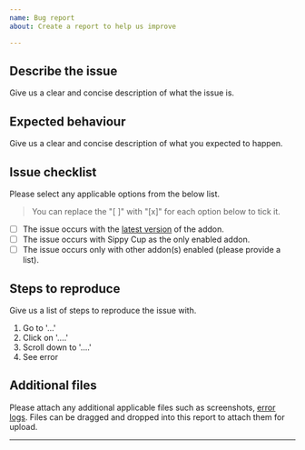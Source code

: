 ```yaml
---
name: Bug report
about: Create a report to help us improve

---
```


## Describe the issue
Give us a clear and concise description of what the issue is.

## Expected behaviour
Give us a clear and concise description of what you expected to happen.

## Issue checklist
Please select any applicable options from the below list.

> You can replace the "[ ]" with "[x]" for each option below to tick it.

- [ ] The issue occurs with the [latest version] of the addon.
- [ ] The issue occurs with Sippy Cup as the only enabled addon.
- [ ] The issue occurs only with other addon(s) enabled (please provide a list).

## Steps to reproduce
Give us a list of steps to reproduce the issue with.

1. Go to '...'
2. Click on '....'
3. Scroll down to '....'
4. See error

## Additional files
Please attach any additional applicable files such as screenshots, [error logs]. Files can be dragged and dropped into this report to attach them for upload.

---

[error logs]: https://www.curseforge.com/wow/addons/bugsack
[latest version]: https://www.curseforge.com/wow/addons/sippy-cup/files
